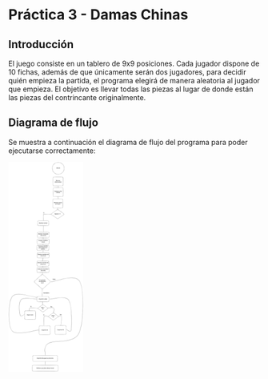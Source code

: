 # Práctica 3 - Damas Chinas

## Introducción
El juego consiste en un tablero de 9x9 posiciones. Cada jugador dispone de 10 fichas, además de que únicamente serán dos jugadores, para decidir quién empieza la partida, el programa elegirá de manera aleatoria al jugador que empieza. El objetivo es llevar todas las piezas al lugar de donde están las piezas del contrincante originalmente.

## Diagrama de flujo
Se muestra a continuación el diagrama de flujo del programa para poder ejecutarse correctamente:

<img src="./assets/diagrama-de-flujo.svg" alt="Descripción de la imagen" width="150">

